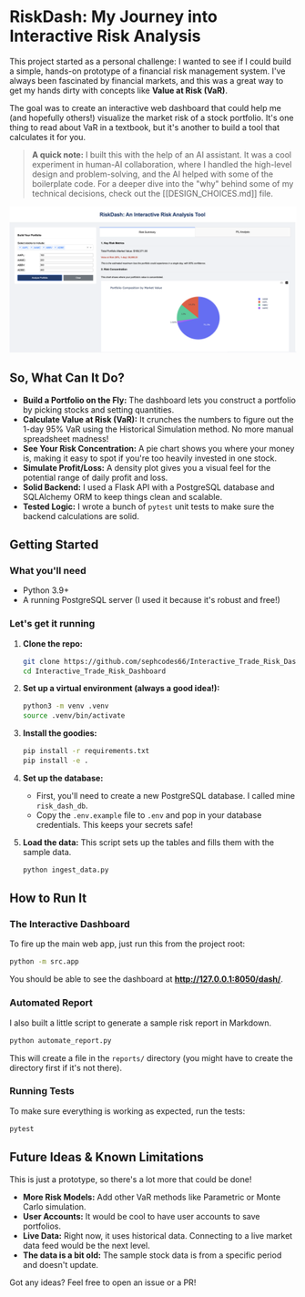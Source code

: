 # RiskDash: My Journey into Interactive Risk Analysis

This project started as a personal challenge: I wanted to see if I could build a simple, hands-on prototype of a financial risk management system. I've always been fascinated by financial markets, and this was a great way to get my hands dirty with concepts like **Value at Risk (VaR)**.

The goal was to create an interactive web dashboard that could help me (and hopefully others!) visualize the market risk of a stock portfolio. It's one thing to read about VaR in a textbook, but it's another to build a tool that calculates it for you.

> **A quick note:** I built this with the help of an AI assistant. It was a cool experiment in human-AI collaboration, where I handled the high-level design and problem-solving, and the AI helped with some of the boilerplate code. For a deeper dive into the "why" behind some of my technical decisions, check out the [[DESIGN_CHOICES.md]] file.

![Dashboard Screenshot](./screenshots/ss_1.png)

## So, What Can It Do?

*   **Build a Portfolio on the Fly:** The dashboard lets you construct a portfolio by picking stocks and setting quantities.
*   **Calculate Value at Risk (VaR):** It crunches the numbers to figure out the 1-day 95% VaR using the Historical Simulation method. No more manual spreadsheet madness!
*   **See Your Risk Concentration:** A pie chart shows you where your money is, making it easy to spot if you're too heavily invested in one stock.
*   **Simulate Profit/Loss:** A density plot gives you a visual feel for the potential range of daily profit and loss.
*   **Solid Backend:** I used a Flask API with a PostgreSQL database and SQLAlchemy ORM to keep things clean and scalable.
*   **Tested Logic:** I wrote a bunch of `pytest` unit tests to make sure the backend calculations are solid.

## Getting Started

### What you'll need
*   Python 3.9+
*   A running PostgreSQL server (I used it because it's robust and free!)

### Let's get it running

1.  **Clone the repo:**
    ```bash
    git clone https://github.com/sephcodes66/Interactive_Trade_Risk_Dashboard.git
    cd Interactive_Trade_Risk_Dashboard
    ```

2.  **Set up a virtual environment (always a good idea!):**
    ```bash
    python3 -m venv .venv
    source .venv/bin/activate
    ```

3.  **Install the goodies:**
    ```bash
    pip install -r requirements.txt
    pip install -e .
    ```

4.  **Set up the database:**
    *   First, you'll need to create a new PostgreSQL database. I called mine `risk_dash_db`.
    *   Copy the `.env.example` file to `.env` and pop in your database credentials. This keeps your secrets safe!

5.  **Load the data:**
    This script sets up the tables and fills them with the sample data.
    ```bash
    python ingest_data.py
    ```

## How to Run It

### The Interactive Dashboard

To fire up the main web app, just run this from the project root:
```bash
python -m src.app
```
You should be able to see the dashboard at **http://127.0.0.1:8050/dash/**.

### Automated Report

I also built a little script to generate a sample risk report in Markdown.
```bash
python automate_report.py
```
This will create a file in the `reports/` directory (you might have to create the directory first if it's not there).

### Running Tests

To make sure everything is working as expected, run the tests:
```bash
pytest
```

## Future Ideas & Known Limitations

This is just a prototype, so there's a lot more that could be done!
*   **More Risk Models:** Add other VaR methods like Parametric or Monte Carlo simulation.
*   **User Accounts:** It would be cool to have user accounts to save portfolios.
*   **Live Data:** Right now, it uses historical data. Connecting to a live market data feed would be the next level.
*   **The data is a bit old:** The sample stock data is from a specific period and doesn't update.

Got any ideas? Feel free to open an issue or a PR!